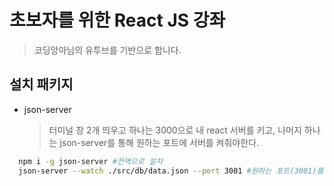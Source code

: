 # 초보자를 위한 React JS 강좌

> 코딩앙마님의 유투브를 기반으로 합니다.

## 설치 패키지

- json-server
  > 터미널 창 2개 띄우고 하나는 3000으로 내 react 서버를 키고, 나머지 하나는 json-server를 통해 원하는 포트에 서버를 켜줘야한다.

```bash
  npm i -g json-server #전역으로 설치
  json-server --watch ./src/db/data.json --port 3001 #원하는 포트(3001)를 설정하고 해당 파일을 watch 모드로
```

